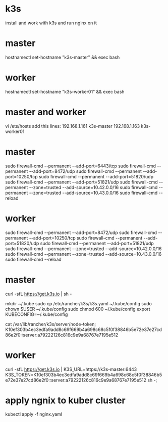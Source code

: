 # k3s
install and work with k3s and run nginx on it
# master
hostnamectl set-hostname "k3s-master" && exec bash
# worker
hostnamectl set-hostname "k3s-worker01" && exec bash

# master and worker
vi /ets/hosts
add this lines:
192.168.1.161 k3s-master
192.168.1.163 k3s-worker01


# master
sudo firewall-cmd --permanent --add-port=6443/tcp
sudo firewall-cmd --permanent --add-port=8472/udp
sudo firewall-cmd --permanent --add-port=10250/tcp
sudo firewall-cmd --permanent --add-port=51820/udp
sudo firewall-cmd --permanent --add-port=51821/udp
sudo firewall-cmd --permanent --zone=trusted --add-source=10.42.0.0/16
sudo firewall-cmd --permanent --zone=trusted --add-source=10.43.0.0/16
sudo firewall-cmd --reload

# worker
sudo firewall-cmd --permanent --add-port=8472/udp
sudo firewall-cmd --permanent --add-port=10250/tcp
sudo firewall-cmd --permanent --add-port=51820/udp
sudo firewall-cmd --permanent --add-port=51821/udp
sudo firewall-cmd --permanent --zone=trusted --add-source=10.42.0.0/16
sudo firewall-cmd --permanent --zone=trusted --add-source=10.43.0.0/16
sudo firewall-cmd --reload


# master
curl -sfL https://get.k3s.io | sh -

mkdir ~/.kube
sudo cp /etc/rancher/k3s/k3s.yaml ~/.kube/config
sudo chown $USER ~/.kube/config
sudo chmod 600 ~/.kube/config
export KUBECONFIG=~/.kube/config

cat /var/lib/rancher/k3s/server/node-token;
K10ef303b4ec3edfa9add8c69f669b4a698c68c5f0f38846b5e72e37e27cd86e2f0::server:a79222126c816c9e9a68767e7195e512

# worker

curl -sfL https://get.k3s.io | K3S_URL=https://k3s-master:6443 K3S_TOKEN=K10ef303b4ec3edfa9add8c69f669b4a698c68c5f0f38846b5e72e37e27cd86e2f0::server:a79222126c816c9e9a68767e7195e512 sh -;

# apply ngnix to kuber cluster
kubectl apply -f nginx.yaml

#
